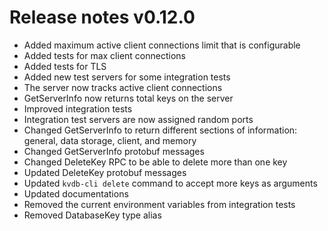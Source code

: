 # Release notes v0.12.0

- Added maximum active client connections limit that is configurable
- Added tests for max client connections
- Added tests for TLS
- Added new test servers for some integration tests
- The server now tracks active client connections
- GetServerInfo now returns total keys on the server
- Improved integration tests
- Integration test servers are now assigned random ports
- Changed GetServerInfo to return different sections of information: general, data storage, client, and memory
- Changed GetServerInfo protobuf messages
- Changed DeleteKey RPC to be able to delete more than one key
- Updated DeleteKey protobuf messages
- Updated `kvdb-cli delete` command to accept more keys as arguments
- Updated documentations
- Removed the current environment variables from integration tests
- Removed DatabaseKey type alias